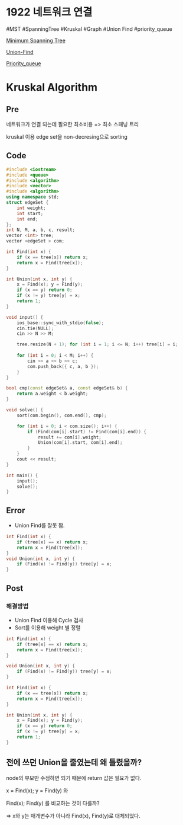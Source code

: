# 1922 네트워크 연결

#MST #SpanningTree #Kruskal #Graph #Union Find #priority_queue

[Minimum Spanning Tree](Minimum%20Spanning%20Tree%2040232e1de14d4c209b68805c2c0ca68b.md)

[Union-Find](Union-Find%205f9c469108b5464fa90bc7086ae2155f.md)

[Priority_queue](Priority_queue%2081fce0398597417b8b212affe5d1184d.md)

# Kruskal Algorithm

## Pre

네트워크가 연결 되는데 필요한 최소비용
=> 최소 스패닝 트리

kruskal 이용
edge set을 non-decresing으로 sorting

## Code

```cpp
#include <iostream>
#include <queue>
#include <algorithm>
#include <vector>
#include <algorithm>
using namespace std;
struct edgeSet {
	int weight;
	int start;
	int end;
};
int N, M, a, b, c, result;
vector <int> tree;
vector <edgeSet > com;

int Find(int x) {
	if (x == tree[x]) return x;
	return x = Find(tree[x]);
}

int Union(int x, int y) {
	x = Find(x); y = Find(y);
	if (x == y) return 0;
	if (x != y) tree[y] = x;
	return 1;
}

void input() {
	ios_base::sync_with_stdio(false);
	cin.tie(NULL);
	cin >> N >> M;

	tree.resize(N + 1); for (int i = 1; i <= N; i++) tree[i] = i;
	
	for (int i = 0; i < M; i++) {
		cin >> a >> b >> c;
		com.push_back({ c, a, b });
	}
}

bool cmp(const edgeSet& a, const edgeSet& b) {
	return a.weight < b.weight;
}

void solve() {
	sort(com.begin(), com.end(), cmp);

	for (int i = 0; i < com.size(); i++) {
		if (Find(com[i].start) != Find(com[i].end)) {
			result += com[i].weight;
			Union(com[i].start, com[i].end);
		}
	}
	cout << result;
}

int main() {
	input();
	solve();
}
```

## Error

- Union Find를 잘못 짬.

```cpp
int Find(int x) {
	if (tree[x] == x) return x;
	return x = Find(tree[x]);
}
void Union(int x, int y) {
	if (Find(x) != Find(y)) tree[y] = x;
}
```

## Post

### 해결방법

- Union Find 이용해 Cycle 검사
- Sort를 이용해 weight 별 정렬

```cpp
int Find(int x) {
	if (tree[x] == x) return x;
	return x = Find(tree[x]);
}

void Union(int x, int y) {
	if (Find(x) != Find(y)) tree[y] = x;
}
```

```cpp
int Find(int x) {
	if (x == tree[x]) return x;
	return x = Find(tree[x]);
}

int Union(int x, int y) {
	x = Find(x); y = Find(y);
	if (x == y) return 0;
	if (x != y) tree[y] = x;
	return 1;
}
```

## 전에 쓰던 Union을 줄였는데 왜 틀렸을까?

node의 부모만 수정하면 되기 때문에 return 값은 필요가 없다.

x = Find(x);  y = Find(y) 와

Find(x);   Find(y)  를 비교하는 것이 다를까?

⇒ x와 y는 매개변수가 아니라 Find(x), Find(y)로 대체되었다.